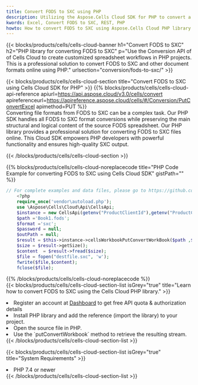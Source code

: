 ```yaml
---
title: Convert FODS to SXC using PHP 
description: Utilizing the Aspose.Cells Cloud SDK for PHP to convert a FODS format file to a SXC format file. 
kwords: Excel, Convert FODS to SXC, REST, PHP
howto: How to convert FODS to SXC using Aspose.Cells Cloud PHP library.
---
```



{{< blocks/products/cells/cells-cloud-banner h1="Convert FODS to SXC" h2="PHP library for converting FODS to SXC" p="Use the Conversion API of of Cells Cloud to create customized spreadsheet workflows in PHP projects. This is a professional solution to convert FODS to SXC and other document formats online using PHP." urlsection="conversion/fods-to-sxc/" >}}

{{< blocks/products/cells/cells-cloud-section  title="Convert FODS to SXC using Cells Cloud SDK for PHP" >}}
{{% blocks/products/cells/cells-cloud-api-reference  apiurl=https://api.aspose.cloud/v3.0/cells/convert  apireferenceurl=https://apireference.aspose.cloud/cells/#/Conversion/PutConvertExcel  apimethod=PUT %}}
<br/>
Converting file formats from FODS to SXC can be a complex task. Our PHP SDK handles all FODS to SXC format conversions while preserving the main structural and logical content of the source FODS spreadsheet. Our PHP library provides a professional solution for converting FODS to SXC files online. This Cloud SDK empowers PHP developers with powerful functionality and ensures high-quality SXC output.

{{< /blocks/products/cells/cells-cloud-section >}}

{{% blocks/products/cells/cells-cloud-noreplacecode title="PHP Code Example for converting FODS to SXC using Cells Cloud SDK" gistPath="" %}}
 
```php
// For complete examples and data files, please go to https://github.com/aspose-cells-cloud/aspose-cells-cloud-php/
    <?php
    require_once('vendor\autoload.php');
    use \Aspose\Cells\Cloud\Api\CellsApi;
    $instance = new CellsApi(getenv("ProductClientId"),getenv("ProductClientSecret"));
    $path ='Book1.fods';    
    $format ='sxc';
    $password = null;
    $outPath = null;      
    $result = $this->instance->cellsWorkbookPutConvertWorkBook($path ,$format, $password,  $outPath);
    $size = $result->getSize();
    $content  = $result->fread($size);
    $file = fopen("destfile.sxc", 'w');
    fwrite($file,$content);
    fclose($file);
```
 
{{% /blocks/products/cells/cells-cloud-noreplacecode  %}}
<br/>
{{< blocks/products/cells/cells-cloud-section-list isGrey="true"  title="Learn how to convert FODS to SXC using the Cells Cloud PHP library." >}}
<li>Register an account at <a href="https://dashboard.aspose.cloud/">Dashboard</a> to get free API quota & authorization details</li>
<li>Install PHP library and add the reference (import the library) to your project.</li>
<li>Open the source file in PHP.</li>
<li>Use the `putConvertWorkbook` method to retrieve the resulting stream.</li>
{{< /blocks/products/cells/cells-cloud-section-list >}}

{{< blocks/products/cells/cells-cloud-section-list isGrey="true"  title="System Requirements" >}}
<li>PHP 7.4 or newer</li>
{{< /blocks/products/cells/cells-cloud-section-list >}}
